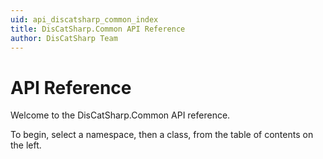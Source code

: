 ```yaml
---
uid: api_discatsharp_common_index
title: DisCatSharp.Common API Reference
author: DisCatSharp Team
---
```


# API Reference

Welcome to the DisCatSharp.Common API reference.

To begin, select a namespace, then a class, from the table of contents on the left.
